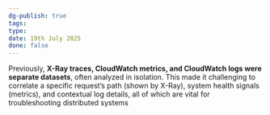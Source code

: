 ```yaml
---
dg-publish: true
tags: 
type: 
date: 19th July 2025
done: false
---
```


Previously, **X-Ray traces, CloudWatch metrics, and CloudWatch logs were separate datasets**, often analyzed in isolation. This made it challenging to correlate a specific request’s path (shown by X-Ray), system health signals (metrics), and contextual log details, all of which are vital for troubleshooting distributed systems